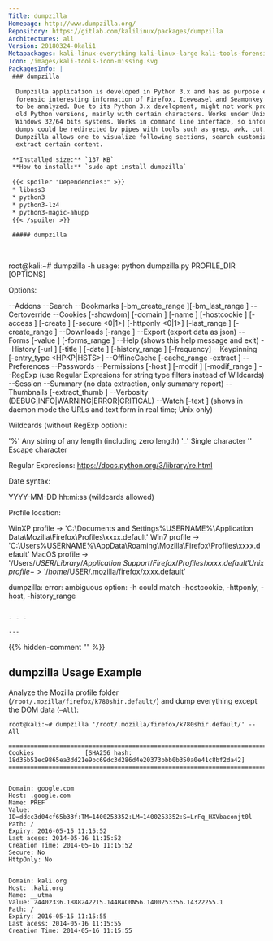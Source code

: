 ```yaml
---
Title: dumpzilla
Homepage: http://www.dumpzilla.org/
Repository: https://gitlab.com/kalilinux/packages/dumpzilla
Architectures: all
Version: 20180324-0kali1
Metapackages: kali-linux-everything kali-linux-large kali-tools-forensics 
Icon: /images/kali-tools-icon-missing.svg
PackagesInfo: |
 ### dumpzilla
 
  Dumpzilla application is developed in Python 3.x and has as purpose extract all
  forensic interesting information of Firefox, Iceweasel and Seamonkey browsers
  to be analyzed. Due to its Python 3.x development, might not work properly in
  old Python versions, mainly with certain characters. Works under Unix and
  Windows 32/64 bits systems. Works in command line interface, so information
  dumps could be redirected by pipes with tools such as grep, awk, cut, sed...
  Dumpzilla allows one to visualize following sections, search customization and
  extract certain content.
 
 **Installed size:** `137 KB`  
 **How to install:** `sudo apt install dumpzilla`  
 
 {{< spoiler "Dependencies:" >}}
 * libnss3
 * python3
 * python3-lz4
 * python3-magic-ahupp
 {{< /spoiler >}}
 
 ##### dumpzilla
 
 
 ```
 root@kali:~# dumpzilla -h
 usage: python dumpzilla.py PROFILE_DIR [OPTIONS]
 
 Options:
 
  --Addons
  --Search
  --Bookmarks [-bm_create_range <start> <end>][-bm_last_range <start> <end>]
  --Certoverride
  --Cookies [-showdom] [-domain <string>] [-name <string>] [-hostcookie <string>] [-access <date>] [-create <date>]
            [-secure <0|1>] [-httponly <0|1>] [-last_range <start> <end>] [-create_range <start> <end>]
  --Downloads [-range <start> <end>]
  --Export <directory> (export data as json)
  --Forms [-value <string>] [-forms_range <start> <end>]
  --Help (shows this help message and exit)
  --History [-url <string>] [-title <string>] [-date <date>] [-history_range <start> <end>] [-frequency]
  --Keypinning [-entry_type <HPKP|HSTS>]
  --OfflineCache [-cache_range <start> <end> -extract <directory>]
  --Preferences
  --Passwords
  --Permissions [-host <string>] [-modif <date>] [-modif_range <start> <end>]
  --RegExp (use Regular Expresions for string type filters instead of Wildcards)
  --Session
  --Summary (no data extraction, only summary report)
  --Thumbnails [-extract_thumb <directory>]
  --Verbosity (DEBUG|INFO|WARNING|ERROR|CRITICAL)
  --Watch [-text <string>] (shows in daemon mode the URLs and text form in real time; Unix only)
 
 Wildcards (without RegExp option):
 
  '%'  Any string of any length (including zero length)
  '_'  Single character
  '\'  Escape character
 
 Regular Expresions: https://docs.python.org/3/library/re.html
 
 Date syntax:
 
  YYYY-MM-DD hh:mi:ss (wildcards allowed)
 
 Profile location:
 
  WinXP profile -> 'C:\Documents and Settings\%USERNAME%\Application Data\Mozilla\Firefox\Profiles\xxxx.default'
  Win7 profile  -> 'C:\Users\%USERNAME%\AppData\Roaming\Mozilla\Firefox\Profiles\xxxx.default'
  MacOS profile -> '/Users/$USER/Library/Application\ Support/Firefox/Profiles/xxxx.default'
  Unix profile  -> '/home/$USER/.mozilla/firefox/xxxx.default'
    
 dumpzilla: error: ambiguous option: -h could match -hostcookie, -httponly, -host, -history_range
 ```
 
 - - -
 
---
```

{{% hidden-comment "<!--Do not edit anything above this line-->" %}}

## dumpzilla Usage Example

Analyze the Mozilla profile folder (`/root/.mozilla/firefox/k780shir.default/`) and dump everything except the DOM data (`–All`):

```
root@kali:~# dumpzilla '/root/.mozilla/firefox/k780shir.default/' --All

====================================================================================================
Cookies              [SHA256 hash: 18d35b51ec9865ea3dd21e9bc69dc3d286d4e20373bbb0b350a0e41c8bf2da42]
====================================================================================================


Domain: google.com
Host: .google.com
Name: PREF
Value: ID=ddcc3d04cf65b33f:TM=1400253352:LM=1400253352:S=LrFq_HXVbaconjt0l
Path: /
Expiry: 2016-05-15 11:15:52
Last acess: 2014-05-16 11:15:52
Creation Time: 2014-05-16 11:15:52
Secure: No
HttpOnly: No


Domain: kali.org
Host: .kali.org
Name: __utma
Value: 24402336.1888242215.144BAC0N56.1400253356.14322255.1
Path: /
Expiry: 2016-05-15 11:15:55
Last acess: 2014-05-16 11:15:55
Creation Time: 2014-05-16 11:15:55
```
